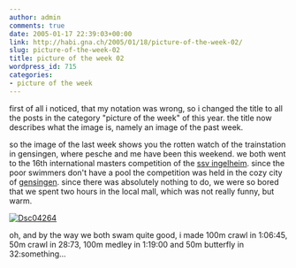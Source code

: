 ```yaml
---
author: admin
comments: true
date: 2005-01-17 22:39:03+00:00
link: http://habi.gna.ch/2005/01/18/picture-of-the-week-02/
slug: picture-of-the-week-02
title: picture of the week 02
wordpress_id: 715
categories:
- picture of the week
---
```



first of all i noticed, that my notation was wrong, so i changed the title to all the posts in the category "picture of the week" of this year. the title now describes what the image is, namely an image of the past week.
  
so the image of the last week shows you the rotten watch of the trainstation in gensingen, where pesche and me have been this weekend. we both went to the 16th international masters competition of the [ssv ingelheim](http://www.ssv-ingelheim.de/). since the poor swimmers don't have a pool the competition was held in the cozy city of [gensingen](http://www.gensingen.de/). since there was absolutely nothing to do, we were so bored that we spent two hours in the local mall, which was not really funny, but warm.



[![Dsc04264](http://habi.gna.ch/blog/images/DSC04264-tm.jpg)](http://habi.gna.ch/blog/images/DSC04264.jpg)



oh, and by the way we both swam quite good, i made 100m crawl in 1:06:45, 50m crawl in 28:73, 100m medley in 1:19:00 and 50m butterfly in 32:something...


